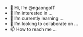 - 👋 Hi, I’m @ngaongoIT
- 👀 I’m interested in ...
- 🌱 I’m currently learning ...
- 💞️ I’m looking to collaborate on ...
- 📫 How to reach me ...

<!---
ngaongoIT/ngaongoIT is a ✨ special ✨ repository because its `README.md` (this file) appears on your GitHub profile.
You can click the Preview link to take a look at your changes.
--->
